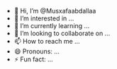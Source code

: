 - 👋 Hi, I’m @Musxafaabdallaa
- 👀 I’m interested in ...
- 🌱 I’m currently learning ...
- 💞️ I’m looking to collaborate on ...
- 📫 How to reach me ...
- 😄 Pronouns: ...
- ⚡ Fun fact: ...

<!---
Musxafaabdallaa/Musxafaabdallaa is a ✨ special ✨ repository because its `README.md` (this file) appears on your GitHub profile.
You can click the Preview link to take a look at your changes.
--->
